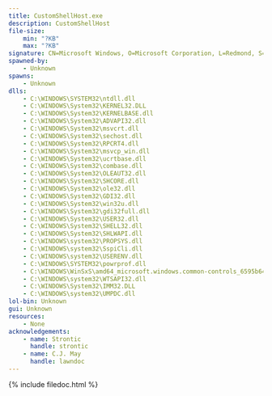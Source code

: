 ```yaml
---
title: CustomShellHost.exe
description: CustomShellHost
file-size:
    min: "?KB"
    max: "?KB"
signature: CN=Microsoft Windows, O=Microsoft Corporation, L=Redmond, S=Washington, C=US
spawned-by:
    - Unknown
spawns:
    - Unknown
dlls:
    - C:\WINDOWS\SYSTEM32\ntdll.dll
    - C:\WINDOWS\System32\KERNEL32.DLL
    - C:\WINDOWS\System32\KERNELBASE.dll
    - C:\WINDOWS\System32\ADVAPI32.dll
    - C:\WINDOWS\System32\msvcrt.dll
    - C:\WINDOWS\System32\sechost.dll
    - C:\WINDOWS\System32\RPCRT4.dll
    - C:\WINDOWS\System32\msvcp_win.dll
    - C:\WINDOWS\System32\ucrtbase.dll
    - C:\WINDOWS\System32\combase.dll
    - C:\WINDOWS\System32\OLEAUT32.dll
    - C:\WINDOWS\System32\SHCORE.dll
    - C:\WINDOWS\System32\ole32.dll
    - C:\WINDOWS\System32\GDI32.dll
    - C:\WINDOWS\System32\win32u.dll
    - C:\WINDOWS\System32\gdi32full.dll
    - C:\WINDOWS\System32\USER32.dll
    - C:\WINDOWS\System32\SHELL32.dll
    - C:\WINDOWS\System32\SHLWAPI.dll
    - C:\WINDOWS\system32\PROPSYS.dll
    - C:\WINDOWS\system32\SspiCli.dll
    - C:\WINDOWS\system32\USERENV.dll
    - C:\WINDOWS\SYSTEM32\powrprof.dll
    - C:\WINDOWS\WinSxS\amd64_microsoft.windows.common-controls_6595b64144ccf1df_5.82.22000.1_none_271a8fad6a2d1b1e\COMCTL32.dll
    - C:\WINDOWS\system32\WTSAPI32.dll
    - C:\WINDOWS\System32\IMM32.DLL
    - C:\WINDOWS\system32\UMPDC.dll
lol-bin: Unknown
gui: Unknown
resources:
    - None
acknowledgements:
    - name: Strontic
      handle: strontic
    - name: C.J. May
      handle: lawndoc
---
```


{% include filedoc.html %}
